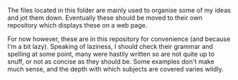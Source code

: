 The files located in this folder are mainly used to organise some of my ideas and jot them down.
Eventually these should be moved to their own repository which displays these on a web page.

For now however, these are in this repository for convenience (and because I'm a bit lazy).
Speaking of laziness, I should check their grammar and spelling at some point, many were hastily written so 
are not quite up to snuff, or not as concise as they should be. Some examples don't make much sense, and the depth
with which subjects are covered varies wildly.
